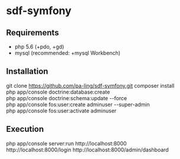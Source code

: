 sdf-symfony
=====

## Requirements ## 
* php 5.6 (+pdo, +gd)
* mysql (recommended: +mysql Workbench)

## Installation ##
git clone https://github.com/pa-ling/sdf-symfony.git
composer install  
php app/console doctrine:database:create  
php app/console doctrine:schema:update --force  
php app/console fos:user:create adminuser --super-admin  
php app/console fos:user:activate adminuser  

## Execution ##
php app/console server:run
http://localhost:8000
http://localhost:8000/login
http://localhost:8000/admin/dashboard

